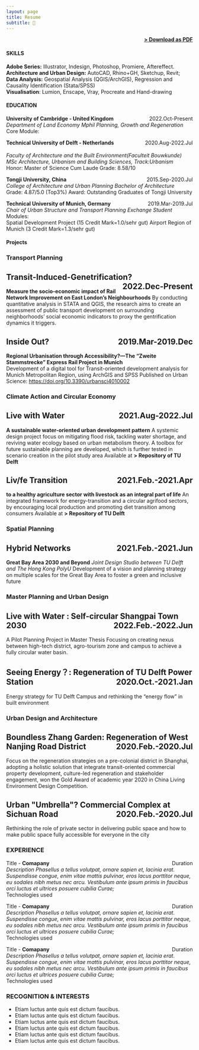```yaml
---
layout: page
title: Resume
subtitle: 📑
---
```


<span style="float: right; "><a href="{{ '/assets/resume.pdf' | prepend: site.baseurl }}"><strong>> Download as PDF</strong></a> </span>
<br>

#### SKILLS
<strong> Adobe Series:</strong> Illustrator, Indesign, Photoshop, Promiere, Aftereffect.
<br><strong> Architecture and Urban Design:</strong> AutoCAD, Rhino+GH, Sketchup, Revit; 
<br><strong> Data Analysis:</strong> Geospatial Analysis (QGIS/ArchGIS), Regression and Causality Identification (Stata/SPSS)
<br><strong> Visualisation</strong>: Lumion, Enscape, Vray, Procreate and Hand-drawing

#### EDUCATION

**University of Cambridge - United Kingdom** <span style="float: right; ">2022.Oct-Present</span><br>
*Department of Land Economy*
*Mphil Planning, Growth and Regeneration*  
Core Module:
<br>

**Technical University of Delft - Netherlands** <span style="float: right; ">2020.Aug-2022.Jul</span><br>  
*Faculty of Architecture and the Built Environment(Faculteit Bouwkunde)*
*MSc Architecture, Urbanism and Building Sciences, Track:Urbanism*  
Honor: Master of Science Cum Laude
Grade: 8.58/10 
<br>

**Tongji University, China** <span style="float: right; ">2015.Sep-2020.Jul</span> <br>
*College of Architecture and Urban Planning* 
*Bachelor of Architecture*  
Grade: 4.87/5.0 (Top3%) 
Award: Outstanding Graduates of Tongji University

**Technical University of Munich, Germany** <span style="float: right; ">2019.Mar-2019.Jul</span> <br>
*Chair of Urban Structure and Transport Planning* 
*Exchange Student*  
Modules:  
Spatial Development Project (15 Credit Mark=1.0/sehr gut)
Airport Region of Munich (3 Credit Mark=1.3/sehr gut)

#### Projects

### Transport Planning 

## Transit-Induced-Genetrification? <span style="float: right; ">2022.Dec-Present</span>  
**Measure the socio-economic impact of Rail Network Improvement on East London’s Neighbourhoods** 
By conducting quantitative analysis in STATA and QGIS, the research aims to create an assessment of public transport development on surrounding neighborhoods’ social economic indicators to proxy the gentrification dynamics it triggers. 

## Inside Out? <span style="float: right; ">2019.Mar-2019.Dec</span> 
**Regional Urbanisation through Accessibility?—The “Zweite Stammstrecke” Express Rail Project in Munich**  
Development of a digital tool for Transit-oriented development analysis for Munich Metropolitan Region, using ArchGIS and SPSS
Published on Urban Science: https://doi.org/10.3390/urbansci4010002 

### Climate Action and Circular Economy

## Live with Water <span style="float: right; ">2021.Aug-2022.Jul</span>  
**A sustainable water-oriented urban development pattern**
A systemic design project focus on mitigating flood risk, tackling water shortage, and reviving water ecology based on urban metabolism theory.
A toolbox for future sustainable planning are developed, which is further tested in scenario creation in the pilot study area 
Available at <a url="http://resolver.tudelft.nl/uuid:ec611a54-07c1-4801-9bbd-2d4afd8ac120 "><strong>> Repository of TU Delft </strong></a> </span>
<br>

## Liv/fe Transition <span style="float: right; ">2021.Feb.-2021.Apr</span>  
**to a healthy agriculture sector with livestock as an integral part of life**
An integrated framework for energy-transition and a circular agrifood sectors, by encouraging local production and promoting diet transition among consumers
Available at <a url="http://resolver.tudelft.nl/uuid:95a96a98-3ec6-4857-b1d3-48089b326c4d"><strong>> Repository of TU Delft </strong></a> </span>
<br>

### Spatial Planning 

## Hybrid Networks <span style="float: right; ">2021.Feb.-2021.Jun</span>  
**Great Bay Area 2030 and Beyond**
*Joint Design Studio between TU Delft and The Hong Kong PolyU*
Development of a vision and planning strategy on multiple scales for the Great Bay Area to foster a green and inclusive future

### Master Planning and Urban Design 

## Live with Water : Self-circular Shangpai Town 2030 <span style="float: right; ">2022.Feb.-2022.Jun</span>  
A Pilot Planning Project in Master Thesis
Focusing on creating nexus between high-tech district, agro-tourism zone and campus to achieve a fully circular water basin.

## Seeing Energy？: Regeneration of TU Delft Power Station <span style="float: right; ">2020.Oct.-2021.Jan</span>  
Energy strategy for TU Delft Campus and rethinking the “energy flow” in built environment

### Urban Design and Architecture

## Boundless Zhang Garden: Regeneration of West Nanjing Road District <span style="float: right; ">2020.Feb.-2020.Jul</span>  
Focus on the regeneration strategies on a pre-colonial district in Shanghai, adopting a holistic solution that integrate transit-oriented commercial property development, culture-led regeneration and stakeholder engagement, won the Gold Award of academic year 2020 in China Living Environment Design Competition.

## Urban "Umbrella"? Commercial Complex at Sichuan Road <span style="float: right; ">2020.Feb.-2020.Jul</span>  
Rethinking the role of private sector in delivering public space and how to make public space fully accessible for everyone in the city

### EXPERIENCE

Title - **Comapany** <span style="float: right; ">Duration</span>  
_Description Phasellus a tellus volutpat, ornare sapien et, lacinia erat. Suspendisse congue, enim vitae mattis pulvinar, eros lacus porttitor neque, eu sodales nibh metus nec arcu. Vestibulum ante ipsum primis in faucibus orci luctus et ultrices posuere cubilia Curae;_  
Technologies used  

 
Title - **Comapany** <span style="float: right; ">Duration</span>  
_Description Phasellus a tellus volutpat, ornare sapien et, lacinia erat. Suspendisse congue, enim vitae mattis pulvinar, eros lacus porttitor neque, eu sodales nibh metus nec arcu. Vestibulum ante ipsum primis in faucibus orci luctus et ultrices posuere cubilia Curae;_  
Technologies used  

Title - **Comapany** <span style="float: right; ">Duration</span>  
_Description Phasellus a tellus volutpat, ornare sapien et, lacinia erat. Suspendisse congue, enim vitae mattis pulvinar, eros lacus porttitor neque, eu sodales nibh metus nec arcu. Vestibulum ante ipsum primis in faucibus orci luctus et ultrices posuere cubilia Curae;_  
Technologies used  


### RECOGNITION & INTERESTS

- Etiam luctus ante quis est dictum faucibus.
- Etiam luctus ante quis est dictum faucibus.
- Etiam luctus ante quis est dictum faucibus.
- Etiam luctus ante quis est dictum faucibus.
- Etiam luctus ante quis est dictum faucibus.
- Etiam luctus ante quis est dictum faucibus.